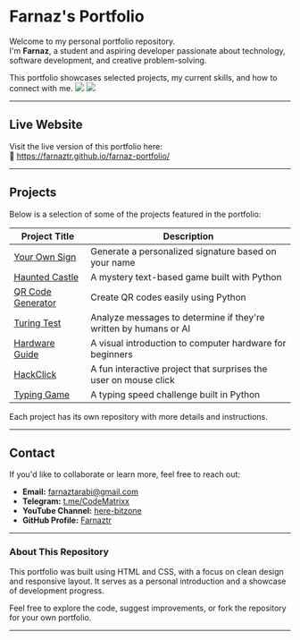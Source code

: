 # Farnaz's Portfolio

Welcome to my personal portfolio repository.  
I'm **Farnaz**, a student and aspiring developer passionate about technology, software development, and creative problem-solving.

This portfolio showcases selected projects, my current skills, and how to connect with me.
  <img src="https://img.shields.io/badge/Author-farnaztr-black" />
  <img src="https://img.shields.io/github/stars/farnaztr/farnaz-portfolio?style=social" />


---

## Live Website

Visit the live version of this portfolio here:  
🔗 https://farnaztr.github.io/farnaz-portfolio/

---

## Projects

Below is a selection of some of the projects featured in the portfolio:

| Project Title | Description |
|---------------|-------------|
| [Your Own Sign](https://farnaztr.github.io/logo-generator/) | Generate a personalized signature based on your name |
| [Haunted Castle](https://github.com/Farnaztr/Haunted-Castle) | A mystery text-based game built with Python |
| [QR Code Generator](https://github.com/Farnaztr/QR_CODE_Generator) | Create QR codes easily using Python |
| [Turing Test](https://github.com/Farnaztr/TuringTest) | Analyze messages to determine if they're written by humans or AI |
| [Hardware Guide](https://farnaztr.github.io/hardware/) | A visual introduction to computer hardware for beginners |
| [HackClick](https://github.com/Farnaztr/HackClick) | A fun interactive project that surprises the user on mouse click |
| [Typing Game](https://github.com/Farnaztr/typing_game) | A typing speed challenge built in Python |

Each project has its own repository with more details and instructions.

---

## Contact

If you'd like to collaborate or learn more, feel free to reach out:

- **Email:** farnaztarabi@gmail.com  
- **Telegram:** [t.me/CodeMatrixx](https://t.me/CodeMatrixx)  
- **YouTube Channel:** [here-bitzone](https://www.youtube.com/@here-bitzone)  
- **GitHub Profile:** [Farnaztr](https://github.com/Farnaztr)

---

### About This Repository

This portfolio was built using HTML and CSS, with a focus on clean design and responsive layout. It serves as a personal introduction and a showcase of development progress.

Feel free to explore the code, suggest improvements, or fork the repository for your own portfolio.

---
